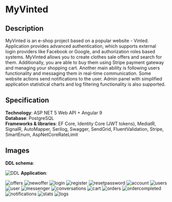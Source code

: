 # MyVinted

## Description

MyVinted is an e-shop project based on a popular website - Vinted. Application provides advanced authentication, which supports external login providers like Facebook or Google, and authorization roles based systems. MyVinted allows you to create clothes sale offers and search for them. Additionally, you are able to buy them using Stripe payment gateway and managing your shopping cart. Another main ability is following users functionality and messaging them in real-time communication. Some website actions send notifications to the user. Admin panel with simplified application statistical charts and log filtering functionality is also supported.

## Specification

**Technology**: ASP NET 5 Web API + Angular 9\
**Database**: PostgreSQL\
**Frameworks & libraries**: EF Core, Identity Core (JWT tokens), MediatR, SignalR, AutoMapper, Serilog, Swagger, SendGrid, FluentValidation, Stripe, SmartEnum, AspNetCoreRateLimit

## Images

**DDL schema**: 

![DDL](https://user-images.githubusercontent.com/48593674/116780791-fcdee780-aa7e-11eb-9862-277dcf9b0f53.PNG)
**Application**: 

![offers](https://user-images.githubusercontent.com/48593674/116780797-023c3200-aa7f-11eb-9975-dc22c42d937b.PNG)
![newoffer](https://user-images.githubusercontent.com/48593674/116780800-07997c80-aa7f-11eb-88c9-1f06814422ca.PNG)
![login](https://user-images.githubusercontent.com/48593674/116780801-0a946d00-aa7f-11eb-9cf7-a0d7d6389212.PNG)
![register](https://user-images.githubusercontent.com/48593674/116780804-0ff1b780-aa7f-11eb-8a0c-20ec9541a517.PNG)
![resetpassword](https://user-images.githubusercontent.com/48593674/116780807-1122e480-aa7f-11eb-8445-b794a26d2103.PNG)
![account](https://user-images.githubusercontent.com/48593674/116780802-0bc59a00-aa7f-11eb-88a3-3f640b147b78.PNG)
![users](https://user-images.githubusercontent.com/48593674/116780811-1849f280-aa7f-11eb-8c8d-8b8f70fdb72b.PNG)
![user](https://user-images.githubusercontent.com/48593674/116780812-1aac4c80-aa7f-11eb-933b-d72fc2193dc1.PNG)
![messenger](https://user-images.githubusercontent.com/48593674/116780814-1e3fd380-aa7f-11eb-8429-ce37f2eb1487.PNG)
![conversations](https://user-images.githubusercontent.com/48593674/116780815-1f710080-aa7f-11eb-9aac-89d75f179a5c.PNG)
![cart](https://user-images.githubusercontent.com/48593674/116780818-24ce4b00-aa7f-11eb-963d-59154c34492d.PNG)
![orders](https://user-images.githubusercontent.com/48593674/116780820-2992ff00-aa7f-11eb-9db6-b17a311a1a1b.PNG)
![ordercompleted](https://user-images.githubusercontent.com/48593674/116780822-2bf55900-aa7f-11eb-8860-4713203cfb40.PNG)
![notifications](https://user-images.githubusercontent.com/48593674/116780823-2f88e000-aa7f-11eb-971a-1969cfad9467.PNG)
![stats](https://user-images.githubusercontent.com/48593674/116780824-3283d080-aa7f-11eb-8e99-bc08ccbeb9f1.PNG)
![logs](https://user-images.githubusercontent.com/48593674/116780835-42031980-aa7f-11eb-80be-a37d46750e50.PNG)

